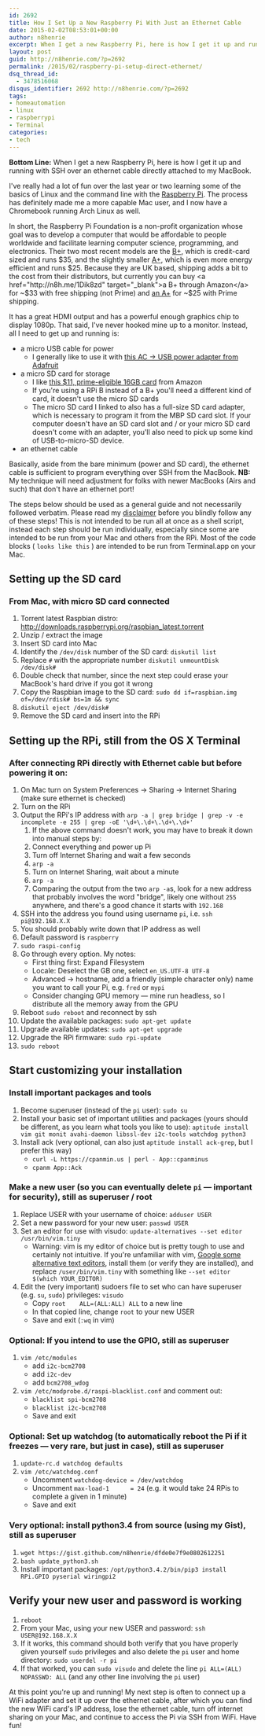 ```yaml
---
id: 2692
title: How I Set Up a New Raspberry Pi With Just an Ethernet Cable
date: 2015-02-02T08:53:01+00:00
author: n8henrie
excerpt: When I get a new Raspberry Pi, here is how I get it up and running with SSH over an ethernet cable directly attached to my MacBook.
layout: post
guid: http://n8henrie.com/?p=2692
permalink: /2015/02/raspberry-pi-setup-direct-ethernet/
dsq_thread_id:
  - 3478516068
disqus_identifier: 2692 http://n8henrie.com/?p=2692
tags:
- homeautomation
- linux
- raspberrypi
- Terminal
categories:
- tech
---
```

**Bottom Line:** When I get a new Raspberry Pi, here is how I get it up and running with SSH over an ethernet cable directly attached to my MacBook.<!--more-->

I've really had a lot of fun over the last year or two learning some of the basics of Linux and the command line with the <a href="http://www.raspberrypi.org/" target="_blank">Raspberry Pi</a>. The process has definitely made me a more capable Mac user, and I now have a Chromebook running Arch Linux as well.

In short, the Raspberry Pi Foundation is a non-profit organization whose goal was to develop a computer that would be affordable to people worldwide and facilitate learning computer science, programming, and electronics. Their two most recent models are the <a href="http://www.raspberrypi.org/products/model-b-plus/" target="_blank">B+</a>, which is credit-card sized and runs $35, and the slightly smaller <a href="http://www.raspberrypi.org/products/model-a-plus/" target="_blank">A+</a>, which is even more energy efficient and runs $25. Because they are UK based, shipping adds a bit to the cost from their distributors, but currently you can buy <a href="http://n8h.me/1Dik8zd" target="_blank">a B+ through Amazon</a> for ~$33 with free shipping (not Prime) and <a href="http://n8h.me/1Dikm9u" target="_blank">an A+</a> for ~$25 with Prime shipping.

It has a great HDMI output and has a powerful enough graphics chip to display 1080p. That said, I've never hooked mine up to a monitor. Instead, all I need to get up and running is:

  * a micro USB cable for power 
      * I generally like to use it with <a href="https://www.adafruit.com/product/501" target="_blank">this AC -> USB power adapter from Adafruit</a>
  * a micro SD card for storage 
      * I like <a href="http://n8h.me/1Dimhed" target="_blank">this $11, prime-eligible 16GB card</a> from Amazon
      * If you're using a RPi B instead of a B+ you'll need a different kind of card, it doesn't use the micro SD cards
      * The micro SD card I linked to also has a full-size SD card adapter, which is necessary to program it from the MBP SD card slot. If your computer doesn't have an SD card slot and / or your micro SD card doesn't come with an adapter, you'll also need to pick up some kind of USB-to-micro-SD device.
  * an ethernet cable

Basically, aside from the bare minimum (power and SD card), the ethernet cable is sufficient to program everything over SSH from the MacBook. **NB:** My technique will need adjustment for folks with newer MacBooks (Airs and such) that don't have an ethernet port!

The steps below should be used as a general guide and not necessarily followed verbatim. Please read my <a href="/disclaimer" target="_blank">disclaimer</a> before you blindly follow any of these steps! This is not intended to be run all at once as a shell script, instead each step should be run individually, especially since some are intended to be run from your Mac and others from the RPi. Most of the code blocks ( `looks like this` ) are intended to be run from Terminal.app on your Mac.

## Setting up the SD card

### From Mac, with micro SD card connected

  1. Torrent latest Raspbian distro: <a href="http://downloads.raspberrypi.org/raspbian_latest.torrent" target="_blank">http://downloads.raspberrypi.org/raspbian_latest.torrent</a>
  2. Unzip / extract the image
  3. Insert SD card into Mac
  4. Identify the `/dev/disk` number of the SD card: `diskutil list`
  5. Replace `#` with the appropriate number `diskutil unmountDisk /dev/disk#`
  6. Double check that number, since the next step could erase your MacBook's hard drive if you got it wrong
  7. Copy the Raspbian image to the SD card: `sudo dd if=raspbian.img of=/dev/rdisk# bs=1m && sync`
  8. `diskutil eject /dev/disk#`
  9. Remove the SD card and insert into the RPi

## Setting up the RPi, still from the OS X Terminal

### After connecting RPi directly with Ethernet cable but before powering it on:

  1. On Mac turn on System Preferences -> Sharing -> Internet Sharing (make sure ethernet is checked)
  2. Turn on the RPi
  3. Output the RPi's IP address with `arp -a | grep bridge | grep -v -e incomplete -e 255 | grep -oE '\d+\.\d+\.\d+\.\d+'` 
      1. If the above command doesn't work, you may have to break it down into manual steps by:
      2. Connect everything and power up Pi
      3. Turn off Internet Sharing and wait a few seconds
      4. `arp -a`
      5. Turn on Internet Sharing, wait about a minute
      6. `arp -a`
      7. Comparing the output from the two `arp -a`s, look for a new address that probably involves the word "bridge", likely one without `255` anywhere, and there's a good chance it starts with `192.168`
  4. SSH into the address you found using username `pi`, i.e. `ssh pi@192.168.X.X`
  5. You should probably write down that IP address as well
  6. Default password is `raspberry`
  7. `sudo raspi-config`
  8. Go through every option. My notes: 
      * First thing first: Expand Filesystem
      * Locale: Deselect the GB one, select `en_US.UTF-8 UTF-8`
      * Advanced -> hostname, add a friendly (simple character only) name you want to call your Pi, e.g. `fred` or `mypi`
      * Consider changing GPU memory — mine run headless, so I distribute all the memory away from the GPU
  9. Reboot `sudo reboot` and reconnect by ssh
 10. Update the available packages: `sudo apt-get update`
 11. Upgrade available updates: `sudo apt-get upgrade`
 12. Upgrade the RPi firmware: `sudo rpi-update`
 13. `sudo reboot`

## Start customizing your installation

### Install important packages and tools

  1. Become superuser (instead of the `pi` user): `sudo su`
  2. Install your basic set of important utilities and packages (yours should be different, as you learn what tools you like to use): `aptitude install vim git monit avahi-daemon libssl-dev i2c-tools watchdog python3`
  3. Install ack (very optional, can also just `aptitude install ack-grep`, but I prefer this way) 
      * `curl -L https://cpanmin.us | perl - App::cpanminus`
      * `cpanm App::Ack`

### Make a new user (so you can eventually delete `pi` — important for security), still as superuser / root

  1. Replace USER with your username of choice: `adduser USER`
  2. Set a new password for your new user: `passwd USER`
  3. Set an editor for use with visudo: `update-alternatives --set editor /usr/bin/vim.tiny` 
      * Warning: vim is my editor of choice but is pretty tough to use and certainly not intuitive. If you're unfamiliar with vim, <a href="http://bit.ly/1yZ3hC5" target="_blank">Google some alternative text editors</a>, install them (or verify they are installed), and replace `/user/bin/vim.tiny` with something like `--set editor $(which YOUR_EDITOR)`
  4. Edit the (very important) sudoers file to set who can have superuser (e.g. `su`, `sudo`) privileges: `visudo` 
      * Copy `root    ALL=(ALL:ALL) ALL` to a new line
      * In that copied line, change `root` to your new USER
      * Save and exit (`:wq` in vim)

### Optional: If you intend to use the GPIO, still as superuser

  1. `vim /etc/modules` 
      * add `i2c-bcm2708`
      * add `i2c-dev`
      * add `bcm2708_wdog`
  2. `vim /etc/modprobe.d/raspi-blacklist.conf` and comment out: 
      * `blacklist spi-bcm2708`
      * `blacklist i2c-bcm2708`
      * Save and exit

### Optional: Set up watchdog (to automatically reboot the Pi if it freezes — very rare, but just in case), still as superuser

  1. `update-rc.d watchdog defaults`
  2. `vim /etc/watchdog.conf` 
      * Uncomment `watchdog-device = /dev/watchdog`
      * Uncomment `max-load-1      = 24` (e.g. it would take 24 RPis to complete a given in 1 minute)
      * Save and exit

### Very optional: install python3.4 from source (using my Gist), still as superuser

  1. `wget https://gist.github.com/n8henrie/dfde0e7f9e0802612251`
  2. `bash update_python3.sh`
  3. Install important packages: `/opt/python3.4.2/bin/pip3 install RPi.GPIO pyserial wiringpi2`

## Verify your new user and password is working

  1. `reboot`
  2. From your Mac, using your new USER and password: `ssh USER@192.168.X.X`
  3. If it works, this command should both verify that you have properly given yourself `sudo` privileges and also delete the `pi` user and home directory: `sudo userdel -r pi`
  4. If that worked, you can `sudo visudo` and delete the line `pi ALL=(ALL) NOPASSWD: ALL` (and any other line involving the `pi` user)

At this point you're up and running! My next step is often to connect up a WiFi adapter and set it up over the ethernet cable, after which you can find the new WiFi card's IP address, lose the ethernet cable, turn off internet sharing on your Mac, and continue to access the Pi via SSH from WiFi. Have fun!
